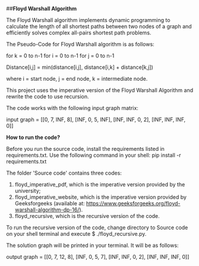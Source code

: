 ##**Floyd Warshall Algorithm**

The Floyd Warshall algorithm implements dynamic programming to calculate the length of all shortest paths between two nodes of a graph 
and efficiently solves complex all-pairs shortest path problems.

The Pseudo-Code for Floyd Warshall algorithm is as follows:

for k = 0 to n-1
for i = 0 to n-1
for j = 0 to n-1

Distance[i,j] = min(distance[i,j], distance[i,k] + distance[k,j])

where i = start node, j = end node, k = intermediate node.


This project uses the imperative version of the Floyd Warshall Algorithm and rewrite the code to use recursion. 

The code works with the following input graph matrix:

input graph = [[0, 7, INF, 8],
               [INF, 0, 5, INF],
               [INF, INF, 0, 2],
               [INF, INF, INF, 0]]


**How to run the code?**

Before you run the source code, install the requirements listed in requirements.txt. 
Use the following command in your shell: pip install -r requirements.txt

The folder 'Source code' contains three codes:
1. floyd_imperative_pdf, which is the imperative version provided by the university;
2. floyd_imperative_website, which is the imperative version provided by Geeksforgeeks (available at:
   https://www.geeksforgeeks.org/floyd-warshall-algorithm-dp-16/).
3. floyd_recursive, which is the recursive version of the code.

To run the recursive version of the code, change directory to Source code on your shell terminal and execute $ ./floyd_recursive.py.


The solution graph will be printed in your terminal. It will be as follows:

output graph = [[0, 7, 12, 8],
                [INF, 0, 5, 7],
                [INF, INF, 0, 2],
                [INF, INF, INF, 0]]
